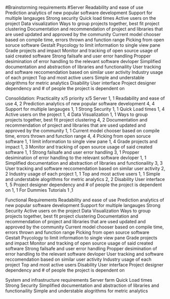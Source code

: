 #Brainstorming requirements
#Server
Readability and ease of use
Prediction analytics of new popular software development
Support for multiple langauges
Strong security
Quick load times
Active users on the project
Data visualization
Ways to group projects together, best fit project clustering
Documentation and recommendation of project and libraries that are used updated and approved by the community
Current model chooser based on compile time, errors thrown and function range
Picking from open soruce software
Gestalt Psycology to limit information to single view pane
Grade projects and impact 
Monitor and tracking of open source usage of said created software
Strong failsafe and user error handling
Propper desimination of error handling to the relevant software devloper
Simplified documentation and abstraction of libraries and functionaility
User tracking and software reccomendation based on similar user activity
Industry usage of each project
Top and most active users
Simple and understable alogrithms for metric analytics
Disability User interface
Project designer dependency and # of people the project is dependent on

Consolidation: 	Practicality x/5 priority x/5
Server 	1, 1 
Readability and ease of use 	4, 2
Prediction analytics of new popular software development 	4, 4
Support for multiple langauges	1, 1
Strong Security	1, 1
Quick Load times	1, 4
Active users on the project	1, 4
Data Visualization 	1, 1
Ways to group projects together, best fit project clustering	4, 2
Documentation and recommendation of project and libraries that are used updated and approved by the community	1, 1
Current model chooser based on compile time, errors thrown and function range	4, 4
Picking from open soruce software	1, 1
limit information to single view pane	1, 4
Grade projects and impact 	1, 3
Monitor and tracking of open source usage of said created software	1, 1
Strong failsafe and user error handling	3, 1
Propper desimination of error handling to the relevant software devloper	1, 1
Simplified documentation and abstraction of libraries and functionaility	3, 3
User tracking and software reccomendation based on similar user activity	2, 2
Industry usage of each project	1, 1
Top and most active users	1, 1
Simple and understable alogrithms for metric analytics	2, 2
Disability User interface	1, 5
Project designer dependency and # of people the project is dependent on	1, 1
For Dummies Tutorials	1 ,1

Functional Requirements
Readability and ease of use
Prediction analytics of new popular software development 
Support for multiple langauges
Strong Security
Active users on the project
Data Visualization 
Ways to group projects together, best fit project clustering
Documentation and recommendation of project and libraries that are used updated and approved by the community
Current model chooser based on compile time, errors thrown and function range
Picking from open source software
Gestalt Psycology to limit information to single view pane
Grade projects and impact 
Monitor and tracking of open source usage of said created software
Strong failsafe and user error handling
Propper desimination of error handling to the relevant software devloper
User tracking and software reccomendation based on similar user activity
Industry usage of each project
Top and most active users
Disability User interface
Project designer dependency and # of people the project is dependent on


System and infrastructure requirements
Server farm
Quick Load times
Strong Security
Simplified documentation and abstraction of libraries and functionaility
Simple and understable alogrithms for metric analytics
